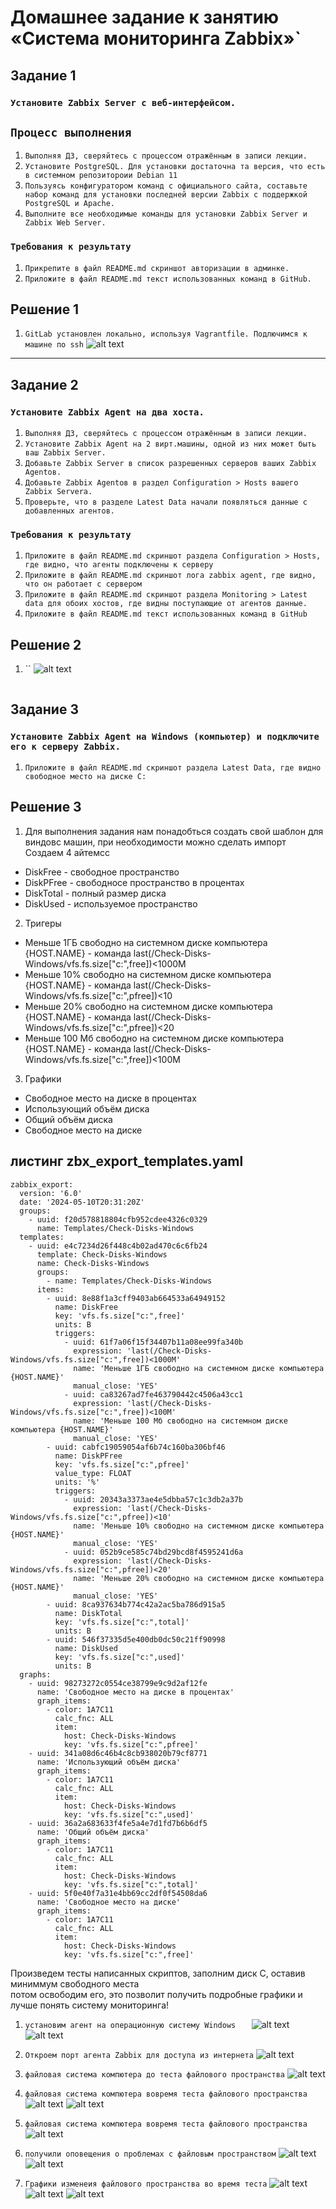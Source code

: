 # Домашнее задание к занятию «Система мониторинга Zabbix»`


## Задание 1

### `Установите Zabbix Server с веб-интерфейсом.`
## `Процесс выполнения`

1. `Выполняя ДЗ, сверяйтесь с процессом отражённым в записи лекции.`
2. `Установите PostgreSQL. Для установки достаточна та версия, что есть в системном репозитороии Debian 11`
3. `Пользуясь конфигуратором команд с официального сайта, составьте набор команд для установки последней версии Zabbix с поддержкой PostgreSQL и Apache.`
4. `Выполните все необходимые команды для установки Zabbix Server и Zabbix Web Server.`

### `Требования к результату`

1. `Прикрепите в файл README.md скриншот авторизации в админке.`
2. `Приложите в файл README.md текст использованных команд в GitHub.`


## Решение 1
1. `GitLab установлен локально, используя Vagrantfile. Подлючимся к машине по ssh`
![alt text](https://github.com/ysatii/gitlab-hw/blob/gitlab/img1/image1_1.jpg)



---

## Задание 2

### `Установите Zabbix Agent на два хоста.`


1. `Выполняя ДЗ, сверяйтесь с процессом отражённым в записи лекции.`
2. `Установите Zabbix Agent на 2 вирт.машины, одной из них может быть ваш Zabbix Server.`
3. `Добавьте Zabbix Server в список разрешенных серверов ваших Zabbix Agentов.`
4. `Добавьте Zabbix Agentов в раздел Configuration > Hosts вашего Zabbix Servera.`
5. `Проверьте, что в разделе Latest Data начали появляться данные с добавленных агентов.`

### `Требования к результату`


1. `Приложите в файл README.md скриншот раздела Configuration > Hosts, где видно, что агенты подключены к серверу`
2. `Приложите в файл README.md скриншот лога zabbix agent, где видно, что он работает с сервером`
3. `Приложите в файл README.md скриншот раздела Monitoring > Latest data для обоих хостов, где видны поступающие от агентов данные.`
4. `Приложите в файл README.md текст использованных команд в GitHub`



## Решение 2
1. ``
![alt text](https://github.com/ysatii/gitlab-hw/blob/gitlab/img1/image2_1_1.jpg)

 

```
```


## Задание 3

### `Установите Zabbix Agent на Windows (компьютер) и подключите его к серверу Zabbix.`


1. `Приложите в файл README.md скриншот раздела Latest Data, где видно свободное место на диске C:`
 

## Решение 3
1. Для выполнения задания нам понадобться создать свой шаблон для виндовс машин, при необходимости можно сделать импорт
   Создаем 4 айтемсс
 * DiskFree  - свободное пространство
 * DiskPFree - свободносе пространство в процентах
 * DiskTotal - полный размер диска
 * DiskUsed - используемое пространство

2. Тригеры
 * Меньше 1ГБ свободно на системном диске компьютера {HOST.NAME}  - команда last(/Check-Disks-Windows/vfs.fs.size["c:",free])<1000M
 * Меньше 10% свободно на системном диске компьютера {HOST.NAME}  - команда last(/Check-Disks-Windows/vfs.fs.size["c:",pfree])<10
 * Меньше 20% свободно на системном диске компьютера {HOST.NAME}  - команда last(/Check-Disks-Windows/vfs.fs.size["c:",pfree])<20
 * Меньше 100 Мб свободно на системном диске компьютера {HOST.NAME}  - команда last(/Check-Disks-Windows/vfs.fs.size["c:",free])<100M

3. Графики
 * Cвободное место на диске в процентах
 * Использующий объём диска
 * Общий объём диска
 * Свободное место на диске
          


## листинг zbx_export_templates.yaml
```
zabbix_export:
  version: '6.0'
  date: '2024-05-10T20:31:20Z'
  groups:
    - uuid: f20d578818804cfb952cdee4326c0329
      name: Templates/Check-Disks-Windows
  templates:
    - uuid: e4c7234d26f448c4b02ad470c6c6fb24
      template: Check-Disks-Windows
      name: Check-Disks-Windows
      groups:
        - name: Templates/Check-Disks-Windows
      items:
        - uuid: 8e88f1a3cff9403ab664533a64949152
          name: DiskFree
          key: 'vfs.fs.size["c:",free]'
          units: B
          triggers:
            - uuid: 61f7a06f15f34407b11a08ee99fa340b
              expression: 'last(/Check-Disks-Windows/vfs.fs.size["c:",free])<1000M'
              name: 'Меньше 1ГБ свободно на системном диске компьютера {HOST.NAME}'
              manual_close: 'YES'
            - uuid: ca83267ad7fe463790442c4506a43cc1
              expression: 'last(/Check-Disks-Windows/vfs.fs.size["c:",free])<100M'
              name: 'Меньше 100 Мб свободно на системном диске компьютера {HOST.NAME}'
              manual_close: 'YES'
        - uuid: cabfc19059054af6b74c160ba306bf46
          name: DiskPFree
          key: 'vfs.fs.size["c:",pfree]'
          value_type: FLOAT
          units: '%'
          triggers:
            - uuid: 20343a3373ae4e5dbba57c1c3db2a37b
              expression: 'last(/Check-Disks-Windows/vfs.fs.size["c:",pfree])<10'
              name: 'Меньше 10% свободно на системном диске компьютера {HOST.NAME}'
              manual_close: 'YES'
            - uuid: 052b9ce585c74bd29bcd8f4595241d6a
              expression: 'last(/Check-Disks-Windows/vfs.fs.size["c:",pfree])<20'
              name: 'Меньше 20% свободно на системном диске компьютера {HOST.NAME}'
              manual_close: 'YES'
        - uuid: 8ca937634b774c42a2ac5ba786d915a5
          name: DiskTotal
          key: 'vfs.fs.size["c:",total]'
          units: B
        - uuid: 546f37335d5e400db0dc50c21ff90998
          name: DiskUsed
          key: 'vfs.fs.size["c:",used]'
          units: B
  graphs:
    - uuid: 98273272c0554ce38799e9c9d2af12fe
      name: 'Cвободное место на диске в процентах'
      graph_items:
        - color: 1A7C11
          calc_fnc: ALL
          item:
            host: Check-Disks-Windows
            key: 'vfs.fs.size["c:",pfree]'
    - uuid: 341a08d6c46b4c8cb938020b79cf8771
      name: 'Использующий объём диска'
      graph_items:
        - color: 1A7C11
          calc_fnc: ALL
          item:
            host: Check-Disks-Windows
            key: 'vfs.fs.size["c:",used]'
    - uuid: 36a2a683633f4fe5a4e7d1fd7b6b6df5
      name: 'Общий объём диска'
      graph_items:
        - color: 1A7C11
          calc_fnc: ALL
          item:
            host: Check-Disks-Windows
            key: 'vfs.fs.size["c:",total]'
    - uuid: 5f0e40f7a31e4bb69cc2df0f54508da6
      name: 'Свободное место на диске'
      graph_items:
        - color: 1A7C11
          calc_fnc: ALL
          item:
            host: Check-Disks-Windows
            key: 'vfs.fs.size["c:",free]'

```
Произведем тесты написанных скриптов, заполним диск С, оставив миниммум свободного места   
потом освободим его, это позволит получить подробные графики и лучше понять систему мониторинга!



1. `установим агент на операционную систему Windows   `
![alt text](https://github.com/ysatii/gitlab-hw/blob/zabbix/img1/image3_1.jpg)
![alt text](https://github.com/ysatii/gitlab-hw/blob/zabbix/img1/image3_2.jpg)

2. `Откроем порт агента Zabbix для доступа из интернета`
![alt text](https://github.com/ysatii/gitlab-hw/blob/zabbix/img1/image3_3.jpg)

3. `файловая система компютера до теста файлового пространства`
![alt text](https://github.com/ysatii/gitlab-hw/blob/zabbix/img1/image3_4.jpg)

4. `файловая система компютера вовремя теста файлового пространства`
![alt text](https://github.com/ysatii/gitlab-hw/blob/zabbix/img1/image3_5.jpg)
![alt text](https://github.com/ysatii/gitlab-hw/blob/zabbix/img1/image3_6.jpg)

5. `файловая система компютера вовремя теста файлового пространства`
![alt text](https://github.com/ysatii/gitlab-hw/blob/zabbix/img1/image3_7.jpg)

6. `получили оповещения о проблемах с файловым пространством`
![alt text](https://github.com/ysatii/gitlab-hw/blob/zabbix/img1/image3_8.jpg)
![alt text](https://github.com/ysatii/gitlab-hw/blob/zabbix/img1/image3_9.jpg)

7. `Графики изменеия файлового пространства во время теста`
![alt text](https://github.com/ysatii/gitlab-hw/blob/zabbix/img1/image3_10.jpg)
![alt text](https://github.com/ysatii/gitlab-hw/blob/zabbix/img1/image3_11.jpg)
![alt text](https://github.com/ysatii/gitlab-hw/blob/zabbix/img1/image3_11.jpg)


 

